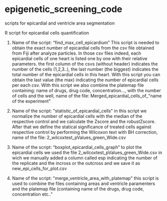 # epigenetic_screening_code
scripts for epicardial and ventricle area segmentation


R script for epicardial cells quantification 

1) Name of the script: “find_max_cell_epicardium”
This script is needed to obtain the exact number of epicardial cells from the csv file obtained from Fiji after analyze particles.
In those csv files indeed, each epicardial cells of one heart is listed one by one with their relative parameters. the first column of the csvs (without header) indicates the number of the cells (1,2,3..), the last number (the biggest) indicates the total number of the epicardial cells in this heart. With this script you can obtain the last value (the max) indicating the number of epicardial cells per each csv.
With this script we also combine the platemap file containing: name of drugs, drug code, concentration..., with the number of cells and the well, name of the file: Merged_epicardial_cells_of_"name of the experiment"


2) Name of the script: "statistic_of_epicardial_cells"
in this script we normalize the number of epicardial cells with the median of the respective control and we calculate the Zscore and the robustZscore.
After that we define the statical significance of treated cells against respective control by performing the Wilcoxon text with BH correction, name of the file: 2_wilcoxtest_pValues_green_Wide.csv

3) Name of the script: “boxplot_epicardial_cells_graph”
to plot the epicardial cells we used the file 2_wilcoxtest_pValues_green_Wide.csv in wich we manually added a column called esp indicating the number of the replicate and the incross or the outcross and we save it as new_epi_cells_for_plot.csv

4) Name of the script: "merge_ventricle_area_with_platemap"
this script is used to combine the files containing areas and ventricle paramenters and the platemap file (containing name of the drugs, drug code, concentration etc.."



